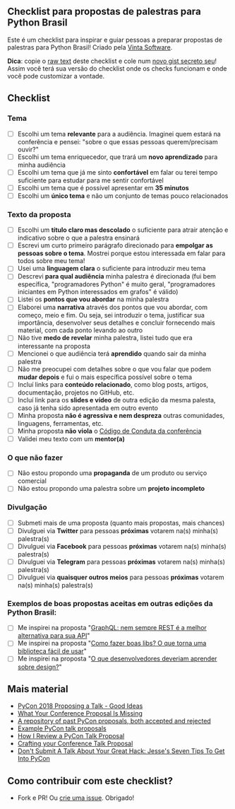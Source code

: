 ## Checklist para propostas de palestras para Python Brasil
Este é um checklist para inspirar e guiar pessoas a preparar propostas de palestras para Python Brasil! Criado pela [Vinta Software](https://www.vinta.com.br/).

**Dica**: copie o [raw text](https://raw.githubusercontent.com/vintasoftware/checklist-para-propostas-pybr/master/README.md) deste checklist e cole num [novo gist secreto seu](https://gist.github.com/)! Assim você terá sua versão do checklist onde os checks funcionam e onde você pode customizar a vontade.

## Checklist

### Tema
- [ ] Escolhi um tema **relevante** para a audiência. Imaginei quem estará na conferência e pensei: "sobre o que essas pessoas querem/precisam ouvir?"
- [ ] Escolhi um tema enriquecedor, que trará um **novo aprendizado** para minha audiência
- [ ] Escolhi um tema que já me sinto **confortável** em falar ou terei tempo suficiente para estudar para me sentir confortável
- [ ] Escolhi um tema que é possível apresentar em **35 minutos**
- [ ] Escolhi um **único tema** e não um conjunto de temas pouco relacionados

### Texto da proposta
- [ ] Escolhi um **título claro mas descolado** o suficiente para atrair atenção e indicativo sobre o que a palestra ensinará
- [ ] Escrevi um curto primeiro parágrafo direcionado para **empolgar as pessoas sobre o tema**. Mostrei porque estou interessada em falar para todos sobre meu tema!
- [ ] Usei uma **linguagem clara** o suficiente para introduzir meu tema
- [ ] Descrevi **para qual audiência** minha palestra é direcionada (fui bem específica, "programadores Python" é muito geral, "programadores iniciantes em Python interessados em grafos" é válido)
- [ ] Listei os **pontos que vou abordar** na minha palestra
- [ ] Elaborei uma **narrativa** através dos pontos que vou abordar, com começo, meio e fim. Ou seja, sei introduzir o tema, justificar sua importância, desenvolver seus detalhes e concluir fornecendo mais material, com cada ponto levando ao outro
- [ ] Não tive **medo de revelar** minha palestra, listei tudo que era interessante na proposta
- [ ] Mencionei o que audiência terá **aprendido** quando sair da minha palestra
- [ ] Não me preocupei com detalhes sobre o que vou falar que podem **mudar depois** e fui o mais específica possível sobre o tema
- [ ] Incluí links para **conteúdo relacionado**, como blog posts, artigos, documentação, projetos no GitHub, etc.
- [ ] Incluí link para os **slides e vídeo** de outra edição da mesma palesta, caso já tenha sido apresentada em outro evento
- [ ] Minha proposta **não é agressiva e nem despreza** outras comunidades, linguagens, ferramentas, etc.
- [ ] Minha proposta **não viola** o [Código de Conduta da conferência](https://2018.pythonbrasil.org.br/codigo-de-conduta/)
- [ ] Validei meu texto com um **mentor(a)**

### O que não fazer
- [ ] Não estou propondo uma **propaganda** de um produto ou serviço comercial
- [ ] Não estou propondo uma palestra sobre um **projeto incompleto**
 
### Divulgação
- [ ] Submeti mais de uma proposta (quanto mais propostas, mais chances)
- [ ] Divulguei via **Twitter** para pessoas **próximas** votarem na(s) minha(s) palestra(s)
- [ ] Divulguei via **Facebook** para pessoas **próximas** votarem na(s) minha(s) palestra(s)
- [ ] Divulguei via **Telegram** para pessoas **próximas** votarem na(s) minha(s) palestra(s)
- [ ] Divulguei via **quaisquer outros meios** para pessoas **próximas** votarem na(s) minha(s) palestra(s)

### Exemplos de boas propostas aceitas em outras edições da Python Brasil:
- [ ] Me inspirei na proposta "[GraphQL: nem sempre REST é a melhor alternativa para sua API](https://speakerfight.com/events/python-brasil-13-palestras/#graphql-nem-sempre-rest-e-a-melhor-alternativa-para-sua-api)"
- [ ] Me inspirei na proposta "[Como fazer boas libs? O que torna uma biblioteca fácil de usar](https://speakerfight.com/events/python-brasil12-apresentacoes/#como-fazer-boas-libs-o-que-torna-uma-biblioteca-facil-de-usar-3)"
- [ ] Me inspirei na proposta "[O que desenvolvedores deveriam aprender sobre design?](https://speakerfight.com/events/python-brasil-13-palestras/#o-que-desenvolvedores-deveriam-aprender-sobre-design)"

## Mais material
- [PyCon 2018 Proposing a Talk - Good Ideas](https://us.pycon.org/2018/speaking/talks/)
- [What Your Conference Proposal Is Missing](http://www.sarahmei.com/blog/2014/04/07/what-your-conference-proposal-is-missing/)
- [A repository of past PyCon proposals, both accepted and rejected](https://github.com/akaptur/pycon-proposals)
- [Example PyCon talk proposals](http://rhodesmill.org/brandon/2013/example-pycon-proposals/)
- [How I Review a PyCon Talk Proposal](https://doughellmann.com/blog/2011/10/18/how-i-review-a-pycon-talk-proposal/)
- [Crafting your Conference Talk Proposal](http://procrastinatingdev.com/programming/crafting-your-conference-talk-proposal/)
- [Don't Submit A Talk About Your Great Hack: Jesse's Seven Tips To Get Into PyCon](https://emptysqua.re/blog/seven-tips-for-pycon/)

## Como contribuir com este checklist?
- Fork e PR! Ou [crie uma issue](https://github.com/vintasoftware/checklist-para-propostas-pybr/issues). Obrigado!

